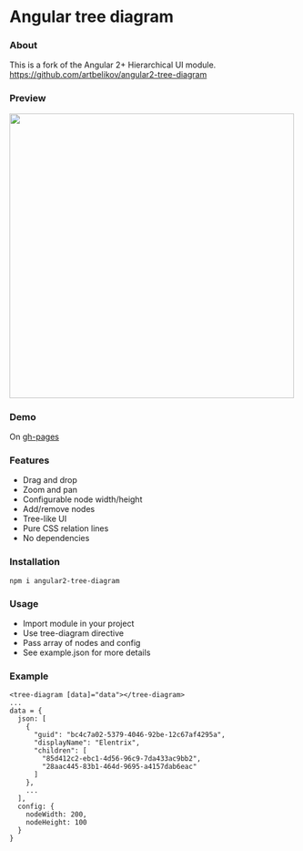 # Angular tree diagram

### About
This is a fork of the Angular 2+ Hierarchical UI module.
https://github.com/artbelikov/angular2-tree-diagram

### Preview
<img src="http://i.imgur.com/CfQXRGm.png" width="500">

### Demo
On [gh-pages](https://artbelikov.github.io/angular2-tree-diagram/)

### Features
- Drag and drop
- Zoom and pan
- Configurable node width/height
- Add/remove nodes
- Tree-like UI
- Pure CSS relation lines
- No dependencies

### Installation
```
npm i angular2-tree-diagram
```

### Usage
- Import module in your project
- Use tree-diagram directive
- Pass array of nodes and config
- See example.json for more details

### Example
```
<tree-diagram [data]="data"></tree-diagram>
...
data = {
  json: [
    {
      "guid": "bc4c7a02-5379-4046-92be-12c67af4295a",
      "displayName": "Elentrix",
      "children": [
        "85d412c2-ebc1-4d56-96c9-7da433ac9bb2",
        "28aac445-83b1-464d-9695-a4157dab6eac"
      ]
    },
    ...
  ],
  config: {
    nodeWidth: 200,
    nodeHeight: 100
  }
}
```